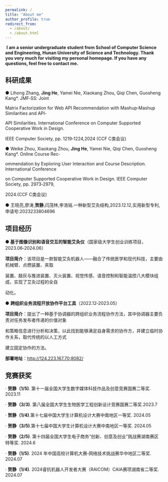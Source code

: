 ```yaml
---
permalink: /
title: "About me"
author_profile: true
redirect_from: 
  - /about/
  - /about.html
---
```


​    **I am a senior undergraduate student from School of Computer Science and Engineering, Hunan University of Science and Technology. Thank you very much for visiting my personal homepage. If you have any questions, feel free to contact me.**


## 科研成果

● Lihong Zhang, **Jing He**, Yamei Nie, Xiaokang Zhou, Qiqi Chen, Guosheng Kang*. JMF‑SS: Joint

Matrix Factorization for Web API Recommendation with Mashup‑Mashup Similarities and API‑

API Similarities. International Conference on Computer Supported Cooperative Work in Design.

IEEE Computer Society, pp. 1219‑1224,2024 (CCF C类会议)

● Weike Zhou, Xiaokang Zhou, **Jing He**, Yamei Nie, Qiqi Chen, Guosheng Kang*. Online Course Rec‑

ommendation by Exploring User Interaction and Course Description. International Conference

on Computer Supported Cooperative Work in Design. IEEE Computer Society, pp. 2973‑2979,

2024.(CCF C类会议)

● 王晓亮,廖涛,**贺静**,闫茂林,李浩铭.一种新型艾灸结构,2023.12.12,实用新型专利,申请号:2023233804696



## 项目经历

**● 基于图像识别和语音交互的智能艾灸仪**（国家级大学生创业训练项目， 2023.06‑2024.06）

**项目简介**：该项目是一款智能艾灸机器人——融合了传统医学和现代科技，主要由机械臂、点燃装置、夹取

装置、敲灰与推进装置、灭火装置、视觉传感、语音控制和智能温控八大模块组成，实现了艾灸过程的全自

动化。


● **跨组织业务流程开放协作平台工具**（2022.12‑2023.05）

**项目简介**：提出了一种基于协调器的跨组织业务流程协作方法，其中协调器主要负责对任务发布者传递的价值对象

和策略信息进行分析和决策，以此找到能够满足自身需求的协作方，并建立临时协作关系，取代传统的以人工方式

建立固定协作的方法。

**部署地址**：http://124.223.167.70:8082/



## 竞赛获奖

‧ **贺静（1/5)**. 第十一届全国大学生数字媒体科技作品及创意竞赛国赛二等奖. 2023.11

‧ **贺静（3/3)**. 第八届全国大学生生物医学工程创新设计竞赛国赛二等奖.2023.7

‧ **贺静（1/4)**.第十七届中国大学生计算机设计大赛中南地区一等奖. 2024.05

‧ **贺静（3/5)**.第十七届中国大学生计算机设计大赛中南地区一等奖. 2024.05

‧ **贺静（2/5)**. 第十四届全国大学生电子商务“创新、创意及创业”挑战赛湖南赛区特等奖. 2024.6

‧ **贺静（1/5)**. 2024 年中国高校计算机大赛‑网络技术挑战赛华中地区二等奖. 2024.07

‧ **贺静（1/4)**. 2024睿抗机器人开发者大赛（RAICOM）CAIA赛项湖南省二等奖. 2024.07










